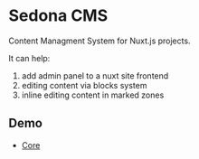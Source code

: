 # Sedona CMS

Content Managment System for Nuxt.js projects. 

It can help:

1. add admin panel to a nuxt site frontend
2. editing content via blocks system
3. inline editing content in marked zones

## Demo

* [Core](https://sedona-cms.github.io/core/)
